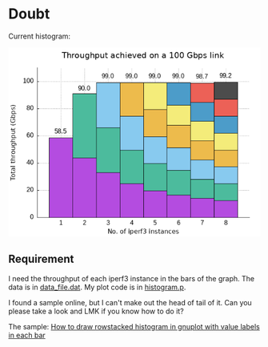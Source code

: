 # Doubt

Current histogram:

![](histogram.png)

## Requirement

I need the throughput of each iperf3 instance in the bars of the graph. The data
is in [data_file.dat](data_file.dat). My plot code is in
[histogram.p](histogram.p).

I found a sample online, but I can't make out the head of tail of it. Can you
please take a look and LMK if you know how to do it?

The sample: [How to draw rowstacked histogram in gnuplot with value labels in
each
bar](https://stackoverflow.com/questions/72834788/how-to-draw-rowstacked-histogram-in-gnuplot-with-value-labels-in-each-bar)
